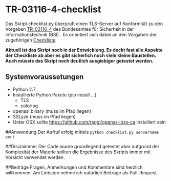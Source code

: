 # TR-03116-4-checklist
Das Skript checklist.py überprüft einen TLS-Server auf Konformität zu den Vorgaben [TR-03116-4](https://www.bsi.bund.de/SharedDocs/Downloads/DE/BSI/Publikationen/TechnischeRichtlinien/TR03116/BSI-TR-03116-4.pdf?__blob=publicationFile&v=2) des Bundesamtes für Sicherheit in der Informationstechnik (BSI) . Es orientiert sich dabei an den Vorgaben der zugehörigen [Checkliste](https://www.bsi.bund.de/SharedDocs/Downloads/DE/BSI/Publikationen/TechnischeRichtlinien/TR03116/TLS-Checkliste.pdf?__blob=publicationFile&v=2).

**Aktuell ist das Skript noch in der Entwicklung. Es deckt fast alle Aspekte der Checkliste ab aber es gibt sicherlich noch viele kleine Baustellen. Auch müsste das Skript noch deutlich ausgiebiger getestet werden.**

## Systemvoraussetungen
* Python 2.7
* Installierte Python Pakete (pip install ...)
  * TLS
  * colorlog
* openssl binary (muss im Pfad liegen)
* SSLyze (muss im Pfad liegen)
* Unter OSX sollte https://github.com/raggi/openssl-osx-ca installiert sein

##Anwendung
Der Aufruf erfolg mittels `python checklist.py servername port`

##Disclaimmer
Der Code wurde grundlegend getestet aber aufgrund der Komplexität der Materie sollten die Ergebnisse des Skripts immer mit Vorsicht verwendet werden.

##Beiträge
Fragen, Anmerkungen und Kommentare sind herzlich willkommen. Am Liebsten nehme ich natürlich Beiträge als Pull-Request.
